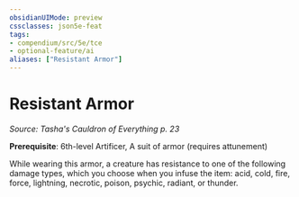```yaml
---
obsidianUIMode: preview
cssclasses: json5e-feat
tags:
- compendium/src/5e/tce
- optional-feature/ai
aliases: ["Resistant Armor"]
---
```

# Resistant Armor
*Source: Tasha's Cauldron of Everything p. 23*  

**Prerequisite**: 6th-level Artificer, A suit of armor (requires attunement)

While wearing this armor, a creature has resistance to one of the following damage types, which you choose when you infuse the item: acid, cold, fire, force, lightning, necrotic, poison, psychic, radiant, or thunder.